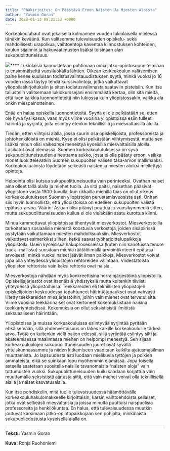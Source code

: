 ```yaml
---
title: "Pääkirjoitus: On Päästävä Eroon Naisten Ja Miesten Aloista"
author: "Yasmin Goran"
date: 2022-01-13 09:21:53 +0000
---
```


Korkeakouluhaut ovat jokaisella kolmannen vuoden lukiolaisella mielessä tänäkin keväänä. Kun valitsemme tulevaisuuden opiskelu- sekä mahdollisesti urapolkua, vaihtoehtoja kaventaa kiinnostuksen kohteiden, koulun sijainnin ja hakuvaatimusten lisäksi toisinaan alan sukupuolittuneisuus.


![](https://static.wixstatic.com/media/abd5f5_56db7cac05414ae9bdf24b112caf77a9~mv2.jpg/v1/fit/w_1000,h_1000,al_c,q_80/file.png)****
Lukiolaisia kannustetaan pohtimaan omia jatko-opintosuunnitelmiaan jo ensimmäiseltä vuosiluokalta lähtien. Oikean korkeakoulun valitsemisen paine lienee kuuluisan todistusvalintauudistuksen syytä, minkä vuoksi jo 16 vuoden iässä täytyy tehdä kurssivalintoja, jotka vaikuttavat ylioppilaskirjoituksiin ja siten todistusvalinnasta saataviin pisteisiin. Kun itse tallustelin valitsemaan lukiokurssejani ensimmäistä kertaa, olin sitä mieltä, että luen kaikkia luonnontieteitä niin lukiossa kuin yliopistossakin, vaikka ala onkin miespainotteinen.


Enää en halua opiskella luonnontieteitä. Syynä ei ole pelkästään se, etten ole hyvä fysiikassa, vaan myös viime vuosina yliopistoissa esiin tulleet häirintä ja syrjintä, joita esiintyy etenkin teknillisillä ja miesvaltaisilla aloilla.


Tiedän, etten viihtyisi alalla, jossa suurin osa opiskelijoista, professoreista ja johtohenkilöistä on miehiä. Kyse ei olisi pelkästään viihtymisestä, mutta sen lisäksi minun olisi vaikeampi menestyä kyseisillä miesvaltaisilla aloilla. Lasikatot ovat olemassa. Suomen korkeakoulutuksessa on syvä sukupuolittuneisuuden aiheuttama aukko, josta ei olla päästy eroon, vaikka monet luokittelevatkin Suomen sukupuolten välisen tasa-arvon mallimaaksi. Korkeakoulualoista löydetään selkeästi naisten ja miesten aloiksi miellettyjä opintoja.


Helpointa olisi kutsua sukupuolittuneisuutta vain perinteeksi. Ovathan naiset aina olleet tällä alalla ja miehet tuolla. Ja sitä paitsi, naisethan pääsivät yliopistoon vasta 1900-luvulla, kun rikkailla miehillä taas on ollut oikeus korkeakoulutukseen Suomen yliopistojen perustamisvuosista asti. Onhan siis hyvin luonnollista, että yliopistoissa on edelleen sukupuolten välistä epätasa-arvoa. Väärin. Asiaan olisi pitänyt puuttua jo vuosikymmeniä sitten, mutta sukupuolittuneisuuden kuilua ei ole vieläkään saatu kurottua kiinni.


Minua kammottavat yliopistoissa tihentyvät miesverkostot. Miesverkostoilla tarkoitetaan sosiaalisia miehistä koostuvia verkostoja, joiden sisäpiirissä pystytään vaikuttamaan miesten mahdollisuuksiin. Miesverkostot vaikuttavat esimerkiksi siihen, ketkä saavat työharjoittelupaikkoja yliopistolla. Usein kyseisissä hakuprosesseissa (kuten niin sanotussa tenure track -mallissa) suositaan miehiä räätälöimällä arviointikriteerit epätasa-arvoisesti, minkä vuoksi naiset jäävät ilman paikkoja. Miesverkostot voivat jopa olla yhteydessä yliopistojen rehtoreiden valintaan. Viidestätoista yliopiston rehtorista vain kaksi rehtoria ovat naisia.


Miesverkostoja nähdään myös konkreettisina herrainjärjestöinä yliopistoilla. Opiskelijajärjestöt ovat itsenäisiä yhdistyksiä mutta kuitenkin tiiviisti yhteydessä yliopistoihinsa. Teekkareiden eli teknillisten yliopistojen opiskelijoiden keskuudessa tapahtuneet häirintätapaukset ovat vahvasti liitetty teekkareiden miesjärjestöihin, joihin vain miehet ovat tervetulleita. Viime vuosina teekkarinaiset ovat kertoneet kokemuksistaan naisina teekkariyhteisöissä. Kokemuksia on ollut seksistisistä ilmiöistä seksuaaliseen häirintään.


Yliopistoissa ja muissa korkeakouluissa esiintyvää syrjintää pyritään ehkäisemään, sillä yhdenvertaisuus on lähes kaikille korkeakouluille tärkeä arvo. Työtä on kuitenkin vielä paljon edessä, sillä syrjintää esiintyy silti ja akateemisessa maailmassa miehen on helpompi menestyä. Sen sijaan korkeakoulualojen sukupuolittuneisuuden juuret ovat syvällä yhteiskunnassamme ja niiden kitkemiseen vaaditaan kaikilta ajatusmaailman muuttamista. Jo lapsuudesta asti luodaan mielikuvia tyttöjen ja poikien ammateista, eikä se suinkaan lopu myöhemmin elämässä. Jopa toisella asteella saatetaan suositella naisille tavanomaisia “naisten aloja” vain tottumusten vuoksi. Sukupuolittuneisuuden kuilu saadaan korjattua vain muuttamalla seksististä ajatusta siitä, että vain miehet voivat olla teknillisellä alalla ja naiset kasvatusalalla.


Kun itse pohdiskelin, mitä tuolle tulevaisuudessa häämöttävälle korkeakouluhakulomakkeelle kirjoittaisin, karsin vaihtoehdoista sellaiset, jotka ovat selkeästi miesvaltaisia ja joissa minulta puuttuisi naispuolisia professoreita ja henkilökuntaa. En halua, että tulevaisuudessa muutkin joutuvat karsimaan jatko-opintopaikkojaan sen pohjalta, minkälaista sukupuoliedustusta kyseisellä alalla on.

****
**Teksti:**
 Yasmin Goran

**Kuva:**
 Ronja Ruohoniemi